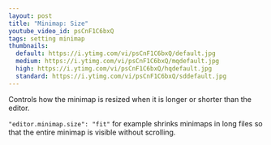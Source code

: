 ```yaml
---
layout: post
title: "Minimap: Size"
youtube_video_id: psCnF1C6bxQ
tags: setting minimap
thumbnails:
  default: https://i.ytimg.com/vi/psCnF1C6bxQ/default.jpg
  medium: https://i.ytimg.com/vi/psCnF1C6bxQ/mqdefault.jpg
  high: https://i.ytimg.com/vi/psCnF1C6bxQ/hqdefault.jpg
  standard: https://i.ytimg.com/vi/psCnF1C6bxQ/sddefault.jpg
---
```


Controls how the minimap is resized when it is longer or shorter than the editor.

`"editor.minimap.size": "fit"` for example shrinks minimaps in long files so that the entire minimap is visible without scrolling.
